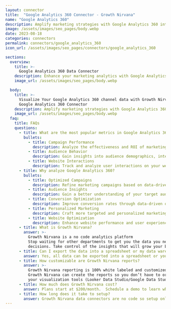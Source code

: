 ```yaml
---
layout: connector
title:  "Google Analytics 360 Connector - Growth Nirvana"
name: "Google Analytics 360"
description: Amplify marketing strategies with Google Analytics 360 integration, unlocking valuable insights for campaign optimization and data-driven decision-making.
image: /assets/images/seo_pages/body.webp
date: 2023-08-18
categories: connectors
permalink: connectors/google_analytics_360
icon_url: /assets/images/seo_pages/connectors/google_analytics_360

sections:
  overview:
    title: >-
      Google Analytics 360 Data Connector
    description: Enhance your marketing analytics with Google Analytics 360 integration. Gain deeper insights into campaign performance, audience behavior, and website interactions.
    image_url: /assets/images/seo_pages/body.webp

  body:
    title: >-
      Visualize Your Google Analytics 360 channel data with Growth Nirvana's
      Google Analytics 360 Connector
    description: Amplify marketing strategies with Google Analytics 360 integration, unlocking valuable insights for campaign optimization and data-driven decision-making.
    image_url: /assets/images/seo_pages/body.webp
  faq:
    title: FAQs
    questions:
      - title: What are the most popular metrics in Google Analytics 360 to analyze?
        bullets:
          - title: Campaign Performance
            description: Analyze the effectiveness and ROI of marketing campaigns.
          - title: Audience Behavior
            description: Gain insights into audience demographics, interests, and online activities.
          - title: Website Interactions
            description: Track and analyze user interactions on your website, including page views, bounce rates, and conversion rates.
      - title: Why analyze Google Analytics 360?
        bullets:
          - title: Optimized Campaigns
            description: Refine marketing campaigns based on data-driven insights and analytics.
          - title: Audience Insights
            description: Gain a better understanding of your target audience and their preferences.
          - title: Conversion Optimization
            description: Improve conversion rates through data-driven optimization strategies.
          - title: Personalized Marketing
            description: Craft more targeted and personalized marketing campaigns based on audience data.
          - title: Website Optimization
            description: Enhance website performance and user experience based on data insights.
      - title: What is Growth Nirvana?
        answer: >-
          Growth Nirvana is a no code analytics platform 
          Stop waiting for other departments to get you the data you need to make critical business 
          decisions. Take control of the insights that will grow your business.
      - title: Can I export the data into a spreadsheet or my data warehouse?
        answer: Yes, all data can be exported into a spreadsheet or your data warehouse (Google BigQuery, AWS, Snowflake, Azure, etc)
      - title: How customizable are Growth Nirvana reports?
        answer: >-
          Growth Nirvana reporting is 100% white labeled and customized to your specifications.
          Growth Nirvana can create the reports so you don’t have to or you can connect
          your visualization tools (Looker Data Studio/Google Data Studio, Tableau, PowerBI, etc) to Growth Nirvana.
      - title: How much does Growth Nirvana cost?
        answer: Plans start at $200/month.  Schedule a demo to learn what plan is best for you.
      - title: How long does it take to setup?
        answer: Growth Nirvana data connectors are no code so setup only requires a few clicks.
---
```

